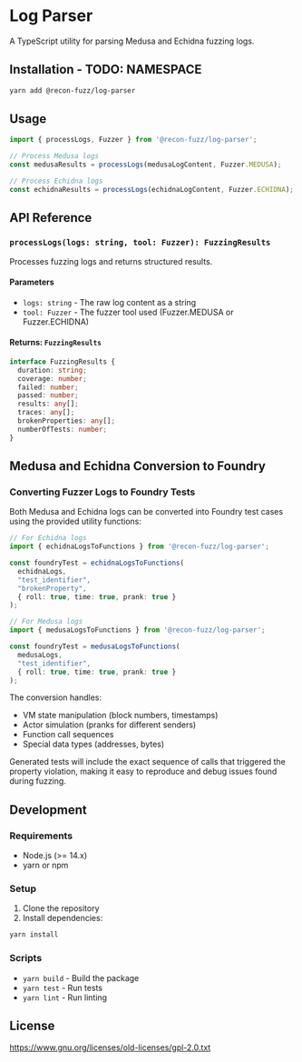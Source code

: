 # Log Parser

A TypeScript utility for parsing Medusa and Echidna fuzzing logs.

## Installation - TODO: NAMESPACE

```bash
yarn add @recon-fuzz/log-parser
```

## Usage

```typescript
import { processLogs, Fuzzer } from '@recon-fuzz/log-parser';

// Process Medusa logs
const medusaResults = processLogs(medusaLogContent, Fuzzer.MEDUSA);

// Process Echidna logs
const echidnaResults = processLogs(echidnaLogContent, Fuzzer.ECHIDNA);
```

## API Reference

### `processLogs(logs: string, tool: Fuzzer): FuzzingResults`

Processes fuzzing logs and returns structured results.

#### Parameters
- `logs: string` - The raw log content as a string
- `tool: Fuzzer` - The fuzzer tool used (Fuzzer.MEDUSA or Fuzzer.ECHIDNA)

#### Returns: `FuzzingResults`
```typescript
interface FuzzingResults {
  duration: string;
  coverage: number;
  failed: number;
  passed: number;
  results: any[];
  traces: any[];
  brokenProperties: any[];
  numberOfTests: number;
}
```

## Medusa and Echidna Conversion to Foundry

### Converting Fuzzer Logs to Foundry Tests

Both Medusa and Echidna logs can be converted into Foundry test cases using the provided utility functions:

```typescript
// For Echidna logs
import { echidnaLogsToFunctions } from '@recon-fuzz/log-parser';

const foundryTest = echidnaLogsToFunctions(
  echidnaLogs,
  "test_identifier",
  "brokenProperty",
  { roll: true, time: true, prank: true }
);

// For Medusa logs
import { medusaLogsToFunctions } from '@recon-fuzz/log-parser';

const foundryTest = medusaLogsToFunctions(
  medusaLogs,
  "test_identifier",
  { roll: true, time: true, prank: true }
);
```

The conversion handles:
- VM state manipulation (block numbers, timestamps)
- Actor simulation (pranks for different senders)
- Function call sequences
- Special data types (addresses, bytes)

Generated tests will include the exact sequence of calls that triggered the property violation, making it easy to reproduce and debug issues found during fuzzing. 

## Development

### Requirements

- Node.js (>= 14.x)
- yarn or npm

### Setup

1. Clone the repository
2. Install dependencies:
```bash
yarn install
```

### Scripts

- `yarn build` - Build the package
- `yarn test` - Run tests
- `yarn lint` - Run linting

## License

https://www.gnu.org/licenses/old-licenses/gpl-2.0.txt